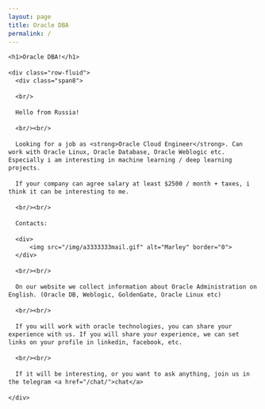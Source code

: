 ```yaml
---
layout: page
title: Oracle DBA
permalink: /
---
```


<div class="row-fluid">
  <div class="span12">

    <h1>Oracle DBA!</h1>

    <div class="row-fluid">
      <div class="span8">

      <br/>

      Hello from Russia!

      <br/><br/>

      Looking for a job as <strong>Oracle Cloud Engineer</strong>. Can work with Oracle Linux, Oracle Database, Oracle Weblogic etc. Especially i am interesting in machine learning / deep learning projects.

      If your company can agree salary at least $2500 / month + taxes, i think it can be interesting to me.

      <br/><br/>

      Contacts:

      <div>
          <img src="/img/a3333333mail.gif" alt="Marley" border="0">
      </div>

      <br/><br/>

      On our website we collect information about Oracle Administration on English. (Oracle DB, Weblogic, GoldenGate, Oracle Linux etc)

      <br/><br/>

      If you will work with oracle technologies, you can share your experience with us. If you will share your experience, we can set links on your profile in linkedin, facebook, etc.

      <br/><br/>

      If it will be interesting, or you want to ask anything, join us in the telegram <a href="/chat/">chat</a>

    </div>

</div>

</div>

</div>
